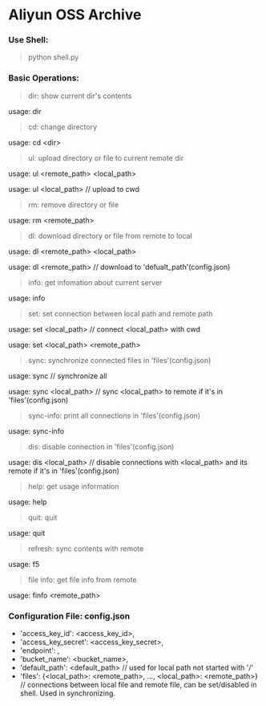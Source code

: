 # Aliyun OSS Archive
### Use Shell:
>python shell.py

### Basic Operations:

>dir: show current dir's contents  

usage: dir

>cd: change directory

usage: cd &lt;dir>  

>ul: upload directory or file to current remote dir  

usage: ul &lt;remote_path> &lt;local_path>  

usage: ul <local_path>  // upload to cwd

>rm: remove directory or file 

usage: rm &lt;remote_path>


>dl: download directory or file from remote to local  

usage: dl &lt;remote_path> &lt;local_path>

usage: dl <remote_path>  // download to 'defualt_path'(config.json)

>info: get infomation about current server  

usage: info

> set: set connection between local path and remote path

usage: set <local_path>  // connect <local_path> with cwd

usage: set <local_path> <remote_path>

> sync: synchronize connected files in 'files'(config.json)

usage: sync  // synchronize all

usage: sync <local_path>  // sync <local_path> to remote if it's in 'files'(config.json)

> sync-info: print all connections in 'files'(config.json)

usage: sync-info

> dis: disable connection in 'files'(config.json)

usage: dis <local_path>  // disable connections with <local_path> and its remote if it's in 'files'(config.json)

> help: get usage information

usage: help

> quit: quit

usage: quit

> refresh: sync contents with remote

usage: f5

> file info: get file info from remote

usage: finfo <remote_path>

### Configuration File: config.json  

* 'access_key_id': <access_key_id>,  
* 'access_key_secret': <access_key_secret>,  
* 'endpoint': <endpoint>,  
* 'bucket_name': <bucket_name>,  
* 'default_path': <default_path>  // used for local path not started with '/'
* 'files': {<local_path>: <remote_path>, …, <local_path>: <remote_path>}  // connections between local file and remote file, can be set/disabled in shell. Used in synchronizing.
